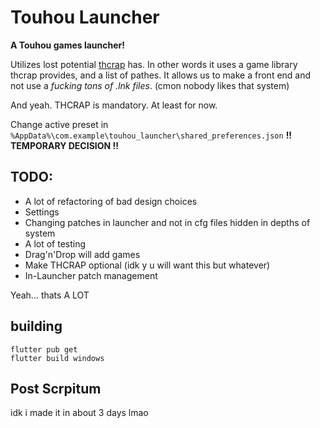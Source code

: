 # Touhou Launcher

**A Touhou games launcher!**

Utilizes lost potential [thcrap](https://github.com/thpatch/thcrap) has. In other words it uses a game library thcrap provides, and a list of pathes. It allows us to make a front end and not use a *fucking tons of .lnk files*. (cmon nobody likes that system)

And yeah. THCRAP is mandatory. At least for now.

Change active preset in `%AppData%\com.example\touhou_launcher\shared_preferences.json` **!! TEMPORARY DECISION !!**

## TODO:
- A lot of refactoring of bad design choices
- Settings
- Changing patches in launcher and not in cfg files hidden in depths of system
- A lot of testing
- Drag'n'Drop will add games
- Make THCRAP optional (idk y u will want this but whatever)
- In-Launcher patch management

Yeah... thats A LOT

## building
```
flutter pub get
flutter build windows
```

## Post Scrpitum

idk i made it in about 3 days lmao
